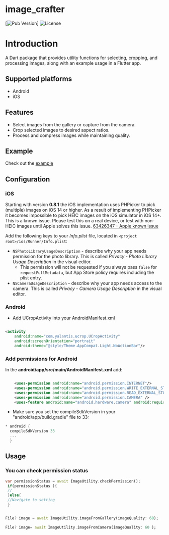 
# image_crafter
[![Pub Version](https://img.shields.io/pub/v/image_crafter)]
![License](https://img.shields.io/badge/license-MIT-blue.svg)

# Introduction
A Dart package that provides utility functions for selecting, cropping, and processing images, 
along with an example usage in a Flutter app.

## Supported platforms
- Android
- iOS

## Features

- Select images from the gallery or capture from the camera.
- Crop selected images to desired aspect ratios.
- Process and compress images while maintaining quality.

## Example
Check out the [example](https://github.com/AniketDKanade/image_crafter.git)


## Configuration

### iOS

Starting with version **0.8.1** the iOS implementation uses PHPicker to pick
(multiple) images on iOS 14 or higher.
As a result of implementing PHPicker it becomes impossible to pick HEIC images
on the iOS simulator in iOS 14+. This is a known issue. Please test this on a
real device, or test with non-HEIC images until Apple solves this issue.
[63426347 - Apple known issue](https://www.google.com/search?q=63426347+apple&sxsrf=ALeKk01YnTMid5S0PYvhL8GbgXJ40ZS[…]t=gws-wiz&ved=0ahUKEwjKh8XH_5HwAhWL_rsIHUmHDN8Q4dUDCA8&uact=5)

Add the following keys to your _Info.plist_ file, located in
`<project root>/ios/Runner/Info.plist`:

* `NSPhotoLibraryUsageDescription` - describe why your app needs permission for
  the photo library. This is called _Privacy - Photo Library Usage Description_ in
  the visual editor.
    * This permission will not be requested if you always pass `false` for
      `requestFullMetadata`, but App Store policy requires including the plist
      entry.
* `NSCameraUsageDescription` - describe why your app needs access to the camera.
  This is called _Privacy - Camera Usage Description_ in the visual editor.

### Android

- Add UCropActivity into your AndroidManifest.xml

````xml

<activity
    android:name="com.yalantis.ucrop.UCropActivity"
    android:screenOrientation="portrait"
    android:theme="@style/Theme.AppCompat.Light.NoActionBar"/>

````
### Add permissions for Android
In the **android/app/src/main/AndroidManifest.xml** add:
```xml

    <uses-permission android:name="android.permission.INTERNET"/>
    <uses-permission android:name="android.permission.WRITE_EXTERNAL_STORAGE" />
    <uses-permission android:name="android.permission.READ_EXTERNAL_STORAGE" />
    <uses-permission android:name="android.permission.CAMERA" />
    <uses-feature android:name="android.hardware.camera" android:required="true" />

```

* Make sure you set the compileSdkVersion in your "android/app/build.gradle" file to 33:

`````gradle
* android {
  compileSdkVersion 33
  ...
  }
`````

## Usage
### You can check permission status 


```dart
var permissionStatus = await ImageUtility.checkPermission();
 if(permissionStatus ){
 //
 }else{
 //Navigate to setting 
 }
```



```dart

File? image = await ImageUtility.imageFromGallery(imageQuality: 60);

File? image= await ImageUtility.imageFromCamera(imageQuality: 60 );

```

